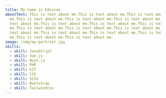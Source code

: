 ```yaml
---
title: My name is Edvinas
aboutText: This is text about me.This is text about me.This is text about
  me.This is text about me.This is text about me.This is text about me.This is
  text about me.This is text about me.This is text about me.This is text about
  me.This is text about me.This is text about me.This is text about me.This is
  text about me.This is text about me.This is text about me.This is text about
  me.This is text about me.This is text about me.
image: /img/my-portrait.jpg
skills:
  - skill: JavaStript
  - skill: Vue.js
  - skill: Nuxt.js
  - skill: PHP
  - skill: GIT
  - skill: CSS
  - skill: SCSS
  - skill: Bootstrap
  - skill: Tailwindcss
---
```

